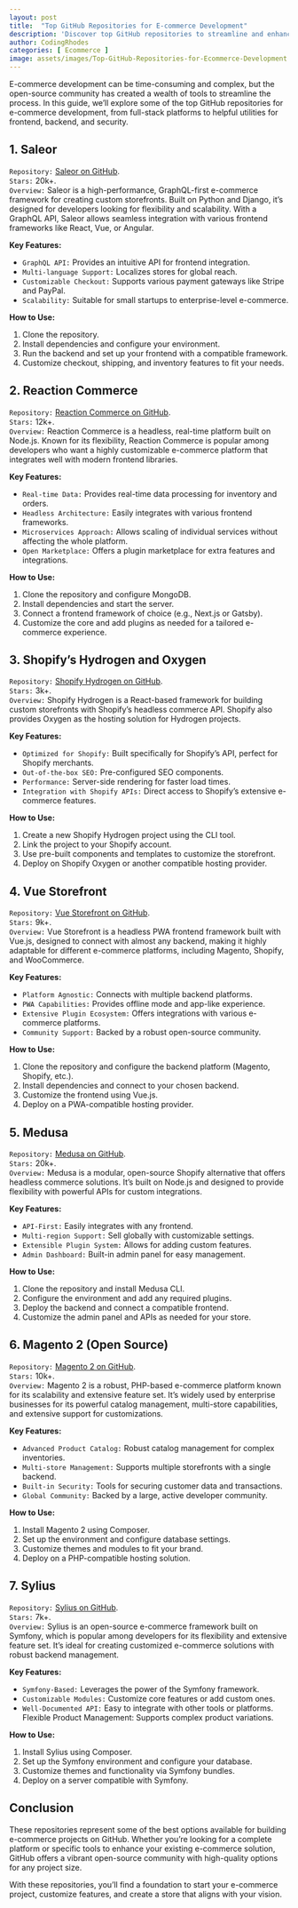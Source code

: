 ```yaml
---
layout: post
title:  "Top GitHub Repositories for E-commerce Development"
description: 'Discover top GitHub repositories to streamline and enhance your Ecommerce development, from frameworks to tools for optimizing security, scalability, and user experience.'
author: CodingRhodes
categories: [ Ecommerce ]
image: assets/images/Top-GitHub-Repositories-for-Ecommerce-Development.jpeg
---
```


E-commerce development can be time-consuming and complex, but the open-source community has created a wealth of tools to streamline the process. In this guide, we’ll explore some of the top GitHub repositories for e-commerce development, from full-stack platforms to helpful utilities for frontend, backend, and security.

## 1. Saleor
`Repository:` [Saleor on GitHub](https://github.com/saleor/saleor).\
`Stars:` 20k+.\
`Overview:` Saleor is a high-performance, GraphQL-first e-commerce framework for creating custom storefronts. Built on Python and Django, it’s designed for developers looking for flexibility and scalability. With a GraphQL API, Saleor allows seamless integration with various frontend frameworks like React, Vue, or Angular.

**Key Features:**

+ `GraphQL API:` Provides an intuitive API for frontend integration.
+ `Multi-language Support:` Localizes stores for global reach.
+ `Customizable Checkout:` Supports various payment gateways like Stripe and PayPal.
+ `Scalability:` Suitable for small startups to enterprise-level e-commerce.

**How to Use:**

1. Clone the repository.
2. Install dependencies and configure your environment.
3. Run the backend and set up your frontend with a compatible framework.
4. Customize checkout, shipping, and inventory features to fit your needs.

## 2. Reaction Commerce
`Repository:` [Reaction Commerce on GitHub](https://github.com/reactioncommerce/reaction).\
`Stars:` 12k+.\
`Overview:` Reaction Commerce is a headless, real-time platform built on Node.js. Known for its flexibility, Reaction Commerce is popular among developers who want a highly customizable e-commerce platform that integrates well with modern frontend libraries.

**Key Features:**

+ `Real-time Data:` Provides real-time data processing for inventory and orders.
+ `Headless Architecture:` Easily integrates with various frontend frameworks.
+ `Microservices Approach:` Allows scaling of individual services without affecting the whole platform.
+ `Open Marketplace:` Offers a plugin marketplace for extra features and integrations.

**How to Use:**

1. Clone the repository and configure MongoDB.
2. Install dependencies and start the server.
3. Connect a frontend framework of choice (e.g., Next.js or Gatsby).
4. Customize the core and add plugins as needed for a tailored e-commerce experience.


## 3. Shopify’s Hydrogen and Oxygen
`Repository:` [Shopify Hydrogen on GitHub](https://github.com/Shopify/hydrogen).\
`Stars:` 3k+.\
`Overview:` Shopify Hydrogen is a React-based framework for building custom storefronts with Shopify’s headless commerce API. Shopify also provides Oxygen as the hosting solution for Hydrogen projects.

**Key Features:**

+ `Optimized for Shopify:` Built specifically for Shopify’s API, perfect for Shopify merchants.
+ `Out-of-the-box SEO:` Pre-configured SEO components.
+ `Performance:` Server-side rendering for faster load times.
+ `Integration with Shopify APIs:` Direct access to Shopify’s extensive e-commerce features.

**How to Use:**

1. Create a new Shopify Hydrogen project using the CLI tool.
2. Link the project to your Shopify account.
3. Use pre-built components and templates to customize the storefront.
4. Deploy on Shopify Oxygen or another compatible hosting provider.


## 4. Vue Storefront

`Repository:` [Vue Storefront on GitHub](https://github.com/vuestorefront/vue-storefront).\
`Stars:` 9k+.\
`Overview:` Vue Storefront is a headless PWA frontend framework built with Vue.js, designed to connect with almost any backend, making it highly adaptable for different e-commerce platforms, including Magento, Shopify, and WooCommerce.

**Key Features:**

+ `Platform Agnostic:` Connects with multiple backend platforms.
+ `PWA Capabilities:` Provides offline mode and app-like experience.
+ `Extensive Plugin Ecosystem:` Offers integrations with various e-commerce platforms.
+ `Community Support:` Backed by a robust open-source community.

**How to Use:**

1. Clone the repository and configure the backend platform (Magento, Shopify, etc.).
2. Install dependencies and connect to your chosen backend.
3. Customize the frontend using Vue.js.
4. Deploy on a PWA-compatible hosting provider.


## 5. Medusa

`Repository:` [Medusa on GitHub](https://github.com/medusajs/medusa).\
`Stars:` 20k+.\
`Overview:` Medusa is a modular, open-source Shopify alternative that offers headless commerce solutions. It’s built on Node.js and designed to provide flexibility with powerful APIs for custom integrations.

**Key Features:**

+ `API-First:` Easily integrates with any frontend.
+ `Multi-region Support:` Sell globally with customizable settings.
+ `Extensible Plugin System:` Allows for adding custom features.
+ `Admin Dashboard:` Built-in admin panel for easy management.

**How to Use:**

1. Clone the repository and install Medusa CLI.
2. Configure the environment and add any required plugins.
3. Deploy the backend and connect a compatible frontend.
4. Customize the admin panel and APIs as needed for your store.

## 6. Magento 2 (Open Source)

`Repository:` [Magento 2 on GitHub](https://github.com/magento/magento2).\
`Stars:` 10k+.\
`Overview:` Magento 2 is a robust, PHP-based e-commerce platform known for its scalability and extensive feature set. It’s widely used by enterprise businesses for its powerful catalog management, multi-store capabilities, and extensive support for customizations.

**Key Features:**

+ `Advanced Product Catalog:` Robust catalog management for complex inventories.
+ `Multi-store Management:` Supports multiple storefronts with a single backend.
+ `Built-in Security:` Tools for securing customer data and transactions.
+ `Global Community:` Backed by a large, active developer community.

**How to Use:**

1. Install Magento 2 using Composer.
2. Set up the environment and configure database settings.
3. Customize themes and modules to fit your brand.
4. Deploy on a PHP-compatible hosting solution.

## 7. Sylius

`Repository:` [Sylius on GitHub](https://github.com/Sylius/Sylius).\
`Stars:` 7k+.\
`Overview:` Sylius is an open-source e-commerce framework built on Symfony, which is popular among developers for its flexibility and extensive feature set. It’s ideal for creating customized e-commerce solutions with robust backend management.

**Key Features:**

+ `Symfony-Based:` Leverages the power of the Symfony framework.
+ `Customizable Modules:` Customize core features or add custom ones.
+ `Well-Documented API:` Easy to integrate with other tools or platforms.
Flexible Product Management: Supports complex product variations.

**How to Use:**

1. Install Sylius using Composer.
2. Set up the Symfony environment and configure your database.
3. Customize themes and functionality via Symfony bundles.
4. Deploy on a server compatible with Symfony.

## Conclusion
These repositories represent some of the best options available for building e-commerce projects on GitHub. Whether you’re looking for a complete platform or specific tools to enhance your existing e-commerce solution, GitHub offers a vibrant open-source community with high-quality options for any project size.

With these repositories, you’ll find a foundation to start your e-commerce project, customize features, and create a store that aligns with your vision.